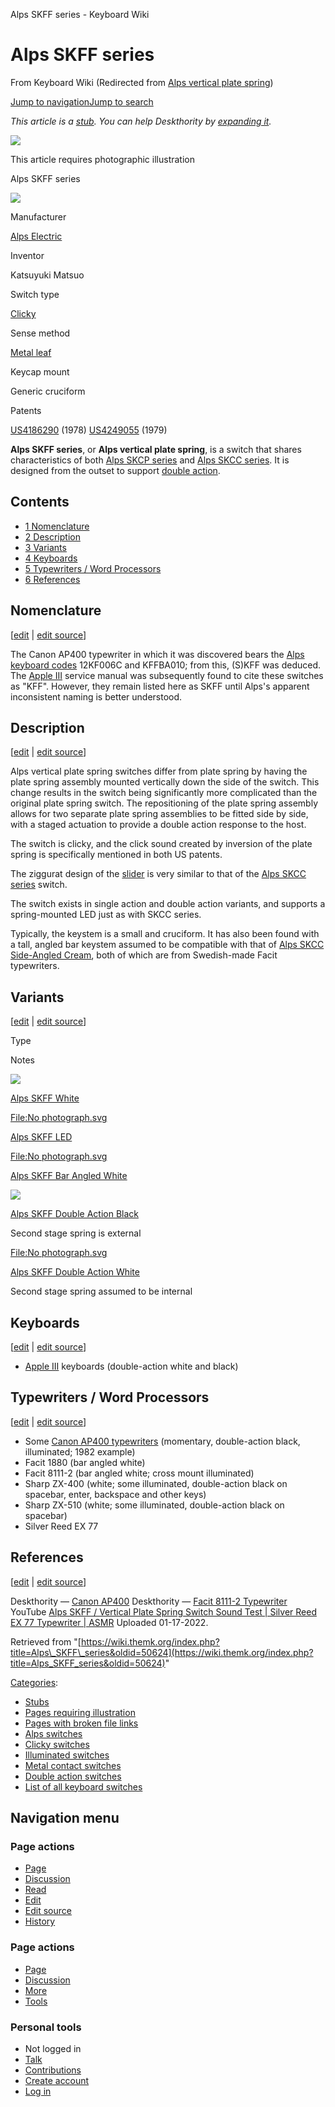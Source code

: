 Alps SKFF series - Keyboard Wiki

Alps SKFF series
================

From Keyboard Wiki (Redirected from [Alps vertical plate spring](https://wiki.themk.org/index.php?title=Alps_vertical_plate_spring&redirect=no "Alps vertical plate spring")) 

[Jump to navigation](https://wiki.themk.org/index.php/Alps_vertical_plate_spring#column-one)[Jump to search](https://wiki.themk.org/index.php/Alps_vertical_plate_spring#searchInput)

*This article is a [stub](https://wiki.themk.org/index.php/Deskthority:stub "Deskthority:stub"). You can help Deskthority by [expanding it](https://wiki.themk.org/index.php?title=Alps_SKFF_series&action=edit).*

![](https://wiki.themk.org/images/1/1a/Template_icon--Illustration.png)

This article requires photographic illustration

Alps SKFF series

[![](https://wiki.themk.org/images/9/9d/Alps_Skff.jpg)](https://wiki.themk.org/index.php/File:Alps_Skff.jpg)

Manufacturer

[Alps Electric](https://wiki.themk.org/index.php/Alps_Electric "Alps Electric")

Inventor

Katsuyuki Matsuo

Switch type

[Clicky](https://wiki.themk.org/index.php/Clicky "Clicky")

Sense method

[Metal leaf](https://wiki.themk.org/index.php/Metal_leaf "Metal leaf")

Keycap mount

Generic cruciform

Patents

[US4186290](https://www.google.com/patents/US4186290) (1978)
[US4249055](https://www.google.com/patents/US4249055) (1979)

**Alps SKFF series**, or **Alps vertical plate spring**, is a switch that shares characteristics of both [Alps SKCP series](https://wiki.themk.org/index.php/Alps_SKCP_series "Alps SKCP series") and [Alps SKCC series](https://wiki.themk.org/index.php/Alps_SKCC_series "Alps SKCC series"). It is designed from the outset to support [double action](https://wiki.themk.org/index.php/Double_action "Double action").

Contents
--------

*   [1  Nomenclature](https://wiki.themk.org/index.php/Alps_vertical_plate_spring#Nomenclature)
*   [2  Description](https://wiki.themk.org/index.php/Alps_vertical_plate_spring#Description)
*   [3  Variants](https://wiki.themk.org/index.php/Alps_vertical_plate_spring#Variants)
*   [4  Keyboards](https://wiki.themk.org/index.php/Alps_vertical_plate_spring#Keyboards)
*   [5  Typewriters / Word Processors](https://wiki.themk.org/index.php/Alps_vertical_plate_spring#Typewriters_/_Word_Processors)
*   [6  References](https://wiki.themk.org/index.php/Alps_vertical_plate_spring#References)

Nomenclature
------------

\[[edit](https://wiki.themk.org/index.php?title=Alps_SKFF_series&veaction=edit&section=1 "Edit section: Nomenclature") | [edit source](https://wiki.themk.org/index.php?title=Alps_SKFF_series&action=edit&section=1 "Edit section's source code: Nomenclature")\]

The Canon AP400 typewriter in which it was discovered bears the [Alps keyboard codes](https://wiki.themk.org/index.php/Alps_keyboard_codes "Alps keyboard codes") 12KF006C and KFFBA010; from this, (S)KFF was deduced. The [Apple III](https://wiki.themk.org/index.php/Apple_III "Apple III") service manual was subsequently found to cite these switches as "KFF". However, they remain listed here as SKFF until Alps's apparent inconsistent naming is better understood.

Description
-----------

\[[edit](https://wiki.themk.org/index.php?title=Alps_SKFF_series&veaction=edit&section=2 "Edit section: Description") | [edit source](https://wiki.themk.org/index.php?title=Alps_SKFF_series&action=edit&section=2 "Edit section's source code: Description")\]

Alps vertical plate spring switches differ from plate spring by having the plate spring assembly mounted vertically down the side of the switch. This change results in the switch being significantly more complicated than the original plate spring switch. The repositioning of the plate spring assembly allows for two separate plate spring assemblies to be fitted side by side, with a staged actuation to provide a double action response to the host.

The switch is clicky, and the click sound created by inversion of the plate spring is specifically mentioned in both US patents.

The ziggurat design of the [slider](https://wiki.themk.org/index.php/Slider "Slider") is very similar to that of the [Alps SKCC series](https://wiki.themk.org/index.php/Alps_SKCC_series "Alps SKCC series") switch.

The switch exists in single action and double action variants, and supports a spring-mounted LED just as with SKCC series.

Typically, the keystem is a small and cruciform. It has also been found with a tall, angled bar keystem assumed to be compatible with that of [Alps SKCC Side-Angled Cream](https://wiki.themk.org/index.php/Alps_SKCC_Side-Angled_Cream "Alps SKCC Side-Angled Cream"), both of which are from Swedish-made Facit typewriters.

Variants
--------

\[[edit](https://wiki.themk.org/index.php?title=Alps_SKFF_series&veaction=edit&section=3 "Edit section: Variants") | [edit source](https://wiki.themk.org/index.php?title=Alps_SKFF_series&action=edit&section=3 "Edit section's source code: Variants")\]

Type

Notes

[![](https://wiki.themk.org/images/9/9d/Alps_Skff.jpg)](https://wiki.themk.org/index.php/File:Alps_Skff.jpg)

[Alps SKFF White](https://wiki.themk.org/index.php?title=Alps_SKFF_White&action=edit&redlink=1 "Alps SKFF White (page does not exist)")

[File:No photograph.svg](https://wiki.themk.org/index.php?title=Special:Upload&wpDestFile=No_photograph.svg "File:No photograph.svg")

[Alps SKFF LED](https://wiki.themk.org/index.php?title=Alps_SKFF_LED&action=edit&redlink=1 "Alps SKFF LED (page does not exist)")

[File:No photograph.svg](https://wiki.themk.org/index.php?title=Special:Upload&wpDestFile=No_photograph.svg "File:No photograph.svg")

[Alps SKFF Bar Angled White](https://wiki.themk.org/index.php?title=Alps_SKFF_Bar_Angled_White&action=edit&redlink=1 "Alps SKFF Bar Angled White (page does not exist)")

[![](https://wiki.themk.org/images/a/a6/Alps_skff_doubleaction_black.png)](https://wiki.themk.org/index.php/File:Alps_skff_doubleaction_black.png)

[Alps SKFF Double Action Black](https://wiki.themk.org/index.php/Alps_SKFF_Double_Action_Black "Alps SKFF Double Action Black")

Second stage spring is external

[File:No photograph.svg](https://wiki.themk.org/index.php?title=Special:Upload&wpDestFile=No_photograph.svg "File:No photograph.svg")

[Alps SKFF Double Action White](https://wiki.themk.org/index.php/Alps_SKFF_Double_Action_White "Alps SKFF Double Action White")

Second stage spring assumed to be internal

Keyboards
---------

\[[edit](https://wiki.themk.org/index.php?title=Alps_SKFF_series&veaction=edit&section=4 "Edit section: Keyboards") | [edit source](https://wiki.themk.org/index.php?title=Alps_SKFF_series&action=edit&section=4 "Edit section's source code: Keyboards")\]

*   [Apple III](https://wiki.themk.org/index.php/Apple_III "Apple III") keyboards (double-action white and black)

Typewriters / Word Processors
-----------------------------

\[[edit](https://wiki.themk.org/index.php?title=Alps_SKFF_series&veaction=edit&section=5 "Edit section: Typewriters / Word Processors") | [edit source](https://wiki.themk.org/index.php?title=Alps_SKFF_series&action=edit&section=5 "Edit section's source code: Typewriters / Word Processors")\]

*   Some [Canon AP400 typewriters](https://wiki.themk.org/index.php/Canon_typewriters "Canon typewriters") (momentary, double-action black, illuminated; 1982 example)<ref name="DT-AP400" />
*   Facit 1880 (bar angled white)
*   Facit 8111-2 (bar angled white; cross mount illuminated)<ref name="DT-Facit" />
*   Sharp ZX-400 (white; some illuminated, double-action black on spacebar, enter, backspace and other keys)
*   Sharp ZX-510 (white; some illuminated, double-action black on spacebar)
*   Silver Reed EX 77<ref name="silver"/>

References
----------

\[[edit](https://wiki.themk.org/index.php?title=Alps_SKFF_series&veaction=edit&section=6 "Edit section: References") | [edit source](https://wiki.themk.org/index.php?title=Alps_SKFF_series&action=edit&section=6 "Edit section's source code: References")\]

<references> <ref name="DT-AP400">Deskthority — [Canon AP400](http://deskthority.net/photos-videos-f8/canon-ap400-t6707.html)</ref> <ref name="DT-Facit">Deskthority — [Facit 8111-2 Typewriter](https://deskthority.net/photos-videos-f64/facit-8111-2-typewriter-t12424.html)</ref> <ref name="silver">YouTube [Alps SKFF / Vertical Plate Spring Switch Sound Test | Silver Reed EX 77 Typewriter | ASMR](https://www.youtube.com/watch?v=99J-_DDWZjA&ab_channel=junebugvintage) Uploaded 01-17-2022.</ref> </references>

Retrieved from "[https://wiki.themk.org/index.php?title=Alps\_SKFF\_series&oldid=50624](https://wiki.themk.org/index.php?title=Alps_SKFF_series&oldid=50624)"

[Categories](https://wiki.themk.org/index.php/Special:Categories "Special:Categories"):

*   [Stubs](https://wiki.themk.org/index.php/Category:Stubs "Category:Stubs")
*   [Pages requiring illustration](https://wiki.themk.org/index.php/Category:Pages_requiring_illustration "Category:Pages requiring illustration")
*   [Pages with broken file links](https://wiki.themk.org/index.php/Category:Pages_with_broken_file_links "Category:Pages with broken file links")
*   [Alps switches](https://wiki.themk.org/index.php/Category:Alps_switches "Category:Alps switches")
*   [Clicky switches](https://wiki.themk.org/index.php/Category:Clicky_switches "Category:Clicky switches")
*   [Illuminated switches](https://wiki.themk.org/index.php/Category:Illuminated_switches "Category:Illuminated switches")
*   [Metal contact switches](https://wiki.themk.org/index.php/Category:Metal_contact_switches "Category:Metal contact switches")
*   [Double action switches](https://wiki.themk.org/index.php/Category:Double_action_switches "Category:Double action switches")
*   [List of all keyboard switches](https://wiki.themk.org/index.php/Category:List_of_all_keyboard_switches "Category:List of all keyboard switches")

Navigation menu
---------------

### Page actions

*   [Page](https://wiki.themk.org/index.php/Alps_SKFF_series "View the content page [c]")
*   [Discussion](https://wiki.themk.org/index.php?title=Talk:Alps_SKFF_series&action=edit&redlink=1 "Discussion about the content page (page does not exist) [t]")
*   [Read](https://wiki.themk.org/index.php/Alps_SKFF_series)
*   [Edit](https://wiki.themk.org/index.php?title=Alps_SKFF_series&veaction=edit "Edit this page [v]")
*   [Edit source](https://wiki.themk.org/index.php?title=Alps_SKFF_series&action=edit "Edit the source code of this page [e]")
*   [History](https://wiki.themk.org/index.php?title=Alps_SKFF_series&action=history "Past revisions of this page [h]")

### Page actions

*   [Page](https://wiki.themk.org/index.php/Alps_SKFF_series "Page")
*   [Discussion](https://wiki.themk.org/index.php?title=Talk:Alps_SKFF_series&action=edit&redlink=1 " (page does not exist)")
*   [More](https://wiki.themk.org/index.php/Alps_vertical_plate_spring#p-cactions)
*   [Tools](https://wiki.themk.org/index.php/Alps_vertical_plate_spring#p-tb "Tools")

### Personal tools

*   Not logged in
*   [Talk](https://wiki.themk.org/index.php/Special:MyTalk "Discussion about edits from this IP address [n]")
*   [Contributions](https://wiki.themk.org/index.php/Special:MyContributions "A list of edits made from this IP address [y]")
*   [Create account](https://wiki.themk.org/index.php?title=Special:CreateAccount&returnto=Alps+SKFF+series "You are encouraged to create an account and log in; however, it is not mandatory")
*   [Log in](https://wiki.themk.org/index.php?title=Special:UserLogin&returnto=Alps+SKFF+series "You are encouraged to log in; however, it is not mandatory [o]")

[](https://wiki.themk.org/index.php/Main_Page) [](https://wiki.themk.org/index.php/Alps_vertical_plate_spring#sidebar "Jump to navigation")[](https://wiki.themk.org/index.php/Alps_vertical_plate_spring#p-personal "user tools")[](https://wiki.themk.org/index.php/Alps_vertical_plate_spring#globalWrapper "back to top")